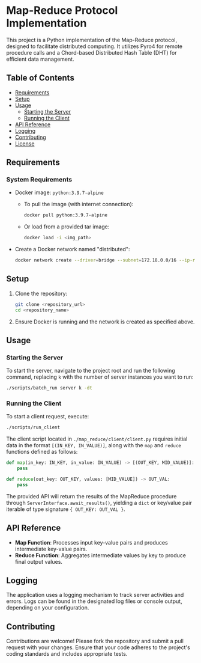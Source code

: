 # Map-Reduce Protocol Implementation

This project is a Python implementation of the Map-Reduce protocol, designed to facilitate distributed computing. It utilizes Pyro4 for remote procedure calls and a Chord-based Distributed Hash Table (DHT) for efficient data management.

## Table of Contents
- [Requirements](#requirements)
- [Setup](#setup)
- [Usage](#usage)
  - [Starting the Server](#starting-the-server)
  - [Running the Client](#running-the-client)
- [API Reference](#api-reference)
- [Logging](#logging)
- [Contributing](#contributing)
- [License](#license)

## Requirements

### System Requirements
- Docker image: `python:3.9.7-alpine`
  - To pull the image (with internet connection):
    ```bash
    docker pull python:3.9.7-alpine
    ```
  - Or load from a provided tar image:
    ```bash
    docker load -i <img_path>
    ```

- Create a Docker network named "distributed":
    ```bash
    docker network create --driver=bridge --subnet=172.18.0.0/16 --ip-range=172.18.1.0/25 --gateway=172.18.1.254 distributed
    ```

## Setup

1. Clone the repository:
   ```bash
   git clone <repository_url>
   cd <repository_name>
   ```

2. Ensure Docker is running and the network is created as specified above.

## Usage

### Starting the Server

To start the server, navigate to the project root and run the following command, replacing `k` with the number of server instances you want to run:
```bash
./scripts/batch_run server k -dt
```

### Running the Client

To start a client request, execute:
```bash
./scripts/run_client
```

The client script located in `./map_reduce/client/client.py` requires initial data in the format `[(IN_KEY, IN_VALUE)]`, along with the `map` and `reduce` functions defined as follows:

```python
def map(in_key: IN_KEY, in_value: IN_VALUE) -> [(OUT_KEY, MID_VALUE)]:
    pass

def reduce(out_key: OUT_KEY, values: [MID_VALUE]) -> OUT_VAL:
    pass
```

The provided API will return the results of the MapReduce procedure through `ServerInterface.await_results()`, yielding a `dict` or key/value pair iterable of type signature `{ OUT_KEY: OUT_VAL }`.

## API Reference

- **Map Function**: Processes input key-value pairs and produces intermediate key-value pairs.
- **Reduce Function**: Aggregates intermediate values by key to produce final output values.

## Logging

The application uses a logging mechanism to track server activities and errors. Logs can be found in the designated log files or console output, depending on your configuration.

## Contributing

Contributions are welcome! Please fork the repository and submit a pull request with your changes. Ensure that your code adheres to the project's coding standards and includes appropriate tests.
